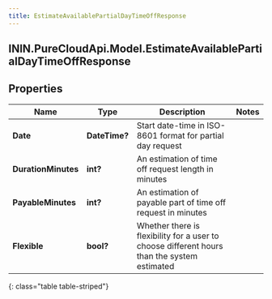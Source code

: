 ```yaml
---
title: EstimateAvailablePartialDayTimeOffResponse
---
```

## ININ.PureCloudApi.Model.EstimateAvailablePartialDayTimeOffResponse

## Properties

|Name | Type | Description | Notes|
|------------ | ------------- | ------------- | -------------|
| **Date** | **DateTime?** | Start date-time in ISO-8601 format for partial day request | |
| **DurationMinutes** | **int?** | An estimation of time off request length in minutes | |
| **PayableMinutes** | **int?** | An estimation of payable part of time off request in minutes | |
| **Flexible** | **bool?** | Whether there is flexibility for a user to choose different hours than the system estimated | |
{: class="table table-striped"}


